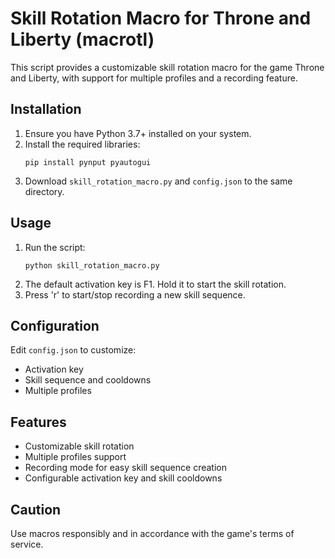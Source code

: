 
# Skill Rotation Macro for Throne and Liberty (macrotl)

This script provides a customizable skill rotation macro for the game Throne and Liberty, with support for multiple profiles and a recording feature.

## Installation

1. Ensure you have Python 3.7+ installed on your system.
2. Install the required libraries:
   ```
   pip install pynput pyautogui
   ```
3. Download `skill_rotation_macro.py` and `config.json` to the same directory.

## Usage

1. Run the script:
   ```
   python skill_rotation_macro.py
   ```
2. The default activation key is F1. Hold it to start the skill rotation.
3. Press 'r' to start/stop recording a new skill sequence.

## Configuration

Edit `config.json` to customize:
- Activation key
- Skill sequence and cooldowns
- Multiple profiles

## Features

- Customizable skill rotation
- Multiple profiles support
- Recording mode for easy skill sequence creation
- Configurable activation key and skill cooldowns

## Caution

Use macros responsibly and in accordance with the game's terms of service.
